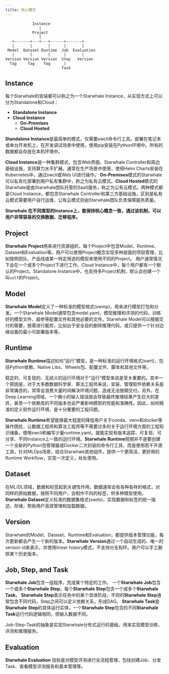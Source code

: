 ```yaml
---
title: 核心概念
---
```


```graph
            Instance
               |
            Project
               |
   +-------+---+---+------+-------+
   |       |       |      |       |
 Model  Dataset Runtime  Job  Evaluation
   |       |       |      |       |
Version Version Version  Step   Version
  Tag     Tag    Tag      |
                         Task
```

## Instance

每个Starwhale的安装都可以称之为一个Starwhale Instance，从实现方式上可以分为Standalone和Cloud：

- **Standalone Instance**
- **Cloud Instance**
  - **On-Premises**
  - **Cloud Hosted**

**Standalone Instance**是最简单的模式，仅需要swcli命令行工具。部署在笔记本或单台开发机上，在开发调试场景中使用，使用pip安装在Python环境中。所有的数据都会存放在本机环境中。

**Cloud Instance**是一种集群模式，包含Web界面、Starwhale Controller和周边基础设施，支持算力水平扩展。通常在生产场景中使用，使用Helm Charts安装在Kubernetes中，通过swcli或Web UI进行操作。
**On-Premises**模式的Starwhale可以私有化部署到用户私有集群中，称之为私有云模式。**Cloud Hosted**模式的Starwhale是由Starwhale团队托管的SaaS服务，称之为公有云模式。两种模式都是Cloud Instance，都包含Starwhale Controller和第三方基础设施，区别是私有云模式需要用户自行运维，公有云模式则由Starwhale团队负责保障服务质量。

**Starwhale 在不同类型的Instance上，能保持核心概念一致，通过该机制，可以用户非常容易的交换数据、迁移程序。**

## Project

**Starwhale Project**用来进行资源组织，每个Project中包含Model、Runtime、Dataset和Evaluation等。用户可以使用Project概念实现多种层面的项目管理，比如按照团队、产品线或某一特定用途的模型来使用不同的Project。
用户通常情况下会在一个或多个Project下进行工作。Cloud Instance中，每个用户都有一个默认的Project。Standalone Instance中，也支持多Project机制，默认会创建一个叫`self`的Project。

## Model

**Starwhale Model**定义了一种标准的模型格式(swmp)，用来进行模型打包和分发。一个Starwhale Model通常包含model.yaml，模型推理和评测的代码，训练好的模型文件、超参等配置文件和其他必要的文件。Starwhale Model可以根据交付的需要，按需进行裁剪，比如出于安全目的删除推理代码，或只提供一个针对边缘设备的最小可部署版本等。

## Runtime

**Starwhale Runtime**描述如何“运行”模型，是一种标准的运行环境格式(swrt)，包括Python依赖、Native Libs、Wheels包、配置文件、脚本和其他文件等。

稳定的、可复现的、无歧义的运行环境对于“运行”模型来说是至关重要的。其中一个原因是，对于大多数数据科学家、算法工程师来说，安装、管理软件依赖关系是非常痛苦的，常常会浪费大量时间解决环境问题，造成无法按期交付。另外，在Deep Learning领域，一个微小的输入错误就会导致最终推理结果产生巨大的差异，甚至一个依赖库的不同版本也会严重影响模型的性能和准确性。因此，如何精准的定义软件运行环境，是十分重要的工程问题。

**Starwhale Runtime**希望能够最大程度的降低用户关于conda、venv和docker等操作困扰，让数据工程师和算法工程师等不需要过多的关于运行环境方面的工程知识储备，使用swcli和编写少量runtime.yaml，就能实现有版本追踪、可复现、可分享、不同Instance上一致的运行环境。**Starwhale Runtime**短期并不是要创建一个全新的Python包管理器或Docker二次封装的命令行工具，而是使用若干开源工具，针对MLOps场景，结合Starwhale其他组件，提供一个更简洁、更好用的Runtime Workflow，实现一次定义，处处使用。

## Dataset

在ML/DL领域，数据和标签起到关键性作用。数据通常会有各种各样的格式，对同样的原始数据，按照不同用户，会制作不同的标签，供多种模型使用。**Starwhale Dataset**定义标准的数据集格式(swds)，实现数据和标签的统一描述、存储，帮助用户高效管理和加载数据。

## Version

Starwhale的Model、Dataset、Runtime和Evaluation，都提供版本管理功能，每次更新都会产生一个新的版本。**Starwhale Version**通过一个自动生成的、唯一的version id来表示，并使用linear history模式，不支持分支和环。用户可以手工删除某个历史版本。

## Job, Step, and Task

**Starwhale Job**包含一组程序，完成某个特定的工作。
一个**Starwhale Job**包含一个或多个**Starwhale Step**，每个**Starwhale Step**包含一个或多个**Starwhale Task**。
**Starwhale Step**表示任务中的某个具体阶段，不同的**Starwhale Step**通常包含不同代码，Step之间可以定义依赖关系，形成DAG。
**Starwhale Task**是**Starwhale Step**的具体运行实体，一个**Starwhale Step**包含的不同**Starwhale Task**运行代码逻辑相同，但输入数据不同。

Job-Step-Task的抽象是实现Starwhale分布式运行的基础，用来实现模型训练、评测和推理服务。

## Evaluation

**Starwhale Evaluation** 目标是对模型评测进行全流程管理，包括创建Job、分发Task、查看模型评测报告和基本管理等。
